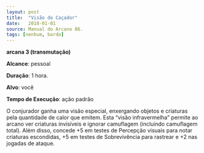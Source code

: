 ```yaml
---
layout: post
title:  "Visão do Caçador"
date:   2018-01-01
source: Manual do Arcano 86.
tags: [nenhum, bardo]
---
```


**arcana 3 (transmutação)**

**Alcance**: pessoal

**Duração**: 1 hora.

**Alvo**: você

**Tempo de Execução**: ação padrão

O conjurador ganha uma visão especial, enxergando objetos e criaturas pela quantidade de calor que emitem.
Esta “visão infravermelha” permite ao arcano ver criaturas invisíveis e ignorar camuflagem (incluindo camuflagem total). Além disso, concede +5 em testes de Percepção visuais para notar criaturas escondidas, +5 em testes de Sobrevivência para rastrear e +2 nas jogadas de ataque.
